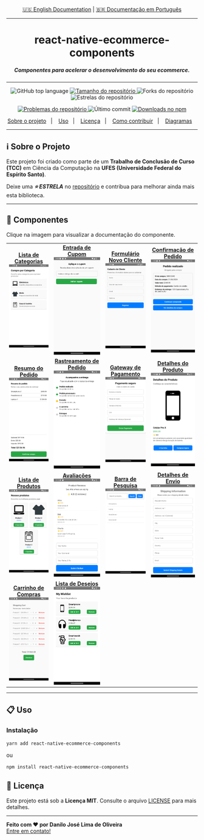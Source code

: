 <p align="center">
  <a href="./README.md">🇺🇸 English Documentation</a> | 
  <a href="./README-pt.md">🇧🇷 Documentação em Português</a>
</p>

---

<h1 align="center">
  react-native-ecommerce-components
</h1>

<h5 align="center">
  Componentes para acelerar o desenvolvimento do seu ecommerce.
</h5>

---

<p align="center">
  <img alt="GitHub top language" src="https://img.shields.io/github/languages/top/Danilo-Js/react-native-ecommerce-components">

  <a href="https://img.shields.io/github/repo-size/Danilo-Js/react-native-ecommerce-components/commits/master">
    <img alt="Tamanho do repositório" src="https://img.shields.io/github/repo-size/Danilo-Js/react-native-ecommerce-components">
  </a>
  
  <img alt="Forks do repositório" src="https://img.shields.io/github/forks/Danilo-Js/react-native-ecommerce-components">
  
  <img alt="Estrelas do repositório" src="https://img.shields.io/github/stars/Danilo-Js/react-native-ecommerce-components">
</p>

<p align="center">
  <a href="https://img.shields.io/github/issues/Danilo-Js/react-native-ecommerce-components/issues">
    <img alt="Problemas do repositório" src="https://img.shields.io/github/issues/Danilo-Js/react-native-ecommerce-components">
  </a>

  <img alt="Último commit" src="https://img.shields.io/github/last-commit/Danilo-Js/react-native-ecommerce-components">

  <a href="https://www.npmjs.com/package/react-native-ecommerce-components">
    <img alt="Downloads no npm" src="https://img.shields.io/npm/dm/react-native-ecommerce-components.svg">
  </a>
</p>

<p align="center">
  <a href="#information_source-sobre-o-projeto">Sobre o projeto</a>&nbsp;&nbsp;&nbsp;|&nbsp;&nbsp;&nbsp;
  <a href="#clipboard-uso">Uso</a>&nbsp;&nbsp;&nbsp;|&nbsp;&nbsp;&nbsp;
  <a href="#memo-licença">Licença</a>&nbsp;&nbsp;&nbsp;|&nbsp;&nbsp;&nbsp;
  <a href="Docs/Portuguese/HowToContribuite.md">Como contribuir</a>&nbsp;&nbsp;&nbsp;|&nbsp;&nbsp;&nbsp;
  <a href="Docs/Portuguese/Diagrams.md">Diagramas</a>&nbsp;&nbsp;&nbsp;
</p>

---

## :information_source: **Sobre o Projeto**

Este projeto foi criado como parte de um **Trabalho de Conclusão de Curso (TCC)** em Ciência da Computação na **UFES (Universidade Federal do Espírito Santo)**.

Deixe uma **_⭐ ESTRELA_** no [repositório](https://github.com/Danilo-Js/react-native-ecommerce-components) e contribua para melhorar ainda mais esta biblioteca.

---

## 📸 **Componentes**

Clique na imagem para visualizar a documentação do componente.

<table>
  <tr>
    <td align="center">
      <a href="Docs/Portuguese/Usage/CategoryList.md">
        <strong>Lista de Categorias</strong><br/>
        <img src="https://raw.githubusercontent.com/Danilo-Js/react-native-ecommerce-components/main/Docs/Images/CategoryListpt.png" alt="CategoryList" width="300"/>
      </a>
    </td>
    <td align="center">
      <a href="Docs/Portuguese/Usage/CouponCodeInput.md">
        <strong>Entrada de Cupom</strong><br/>
        <img src="./Docs/Images/CouponCodeInputpt.png" alt="CouponCodeInput" width="300"/>
      </a>
    </td>
    <td align="center">
      <a href="Docs/Portuguese/Usage/NewClient.md">
        <strong>Formulário Novo Cliente</strong><br/>
        <img src="https://raw.githubusercontent.com/Danilo-Js/react-native-ecommerce-components/main/Docs/Images/NewClientpt.png" alt="NewClient" width="300"/>
      </a>
    </td>
    <td align="center">
      <a href="Docs/Portuguese/Usage/OrderConfirmation.md">
        <strong>Confirmação de Pedido</strong><br/>
        <img src="https://raw.githubusercontent.com/Danilo-Js/react-native-ecommerce-components/main/Docs/Images/OrderConfirmationpt.png" alt="OrderConfirmation" width="300"/>
      </a>
    </td>
  </tr>
  <tr>
    <td align="center">
      <a href="Docs/Portuguese/Usage/OrderSummary.md">
        <strong>Resumo do Pedido</strong><br/>
        <img src="https://raw.githubusercontent.com/Danilo-Js/react-native-ecommerce-components/main/Docs/Images/OrderSummarypt.png" alt="OrderSummary" width="300"/>
      </a>
    </td>
    <td align="center">
      <a href="Docs/Portuguese/Usage/OrderTracking.md">
        <strong>Rastreamento de Pedido</strong><br/>
        <img src="https://raw.githubusercontent.com/Danilo-Js/react-native-ecommerce-components/main/Docs/Images/OrderTrackingpt.png" alt="OrderTracking" width="300"/>
      </a>
    </td>
    <td align="center">
      <a href="Docs/Portuguese/Usage/PaymentGateway.md">
        <strong>Gateway de Pagamento</strong><br/>
        <img src="https://raw.githubusercontent.com/Danilo-Js/react-native-ecommerce-components/main/Docs/Images/PaymentGatewaypt.png" alt="PaymentGateway" width="300"/>
      </a>
    </td>
    <td align="center">
      <a href="Docs/Portuguese/Usage/ProductDetail.md">
        <strong>Detalhes do Produto</strong><br/>
        <img src="https://raw.githubusercontent.com/Danilo-Js/react-native-ecommerce-components/main/Docs/Images/ProductDetailpt.png" alt="ProductDetail" width="300"/>
      </a>
    </td>
  </tr>
  <tr>
    <td align="center">
      <a href="Docs/Portuguese/Usage/ProductList.md">
        <strong>Lista de Produtos</strong><br/>
        <img src="https://raw.githubusercontent.com/Danilo-Js/react-native-ecommerce-components/main/Docs/Images/ProductListpt.png" alt="ProductList" width="300"/>
      </a>
    </td>
    <td align="center">
      <a href="Docs/Portuguese/Usage/ReviewAndRatings.md">
        <strong>Avaliações</strong><br/>
        <img src="https://raw.githubusercontent.com/Danilo-Js/react-native-ecommerce-components/main/Docs/Images/ReviewAndRatings.png" alt="ReviewAndRatings" width="300"/>
      </a>
    </td>
    <td align="center">
      <a href="Docs/Portuguese/Usage/SearchBar.md">
        <strong>Barra de Pesquisa</strong><br/>
        <img src="https://raw.githubusercontent.com/Danilo-Js/react-native-ecommerce-components/main/Docs/Images/SearchBar.png" alt="SearchBar" width="300"/>
      </a>
    </td>
    <td align="center">
      <a href="Docs/Portuguese/Usage/ShippingDetails.md">
        <strong>Detalhes de Envio</strong><br/>
        <img src="https://raw.githubusercontent.com/Danilo-Js/react-native-ecommerce-components/main/Docs/Images/ShippingDetails.png" alt="ShippingDetails" width="300"/>
      </a>
    </td>
  </tr>
  <tr>
    <td align="center">
      <a href="Docs/Portuguese/Usage/ShoppingCart.md">
        <strong>Carrinho de Compras</strong><br/>
        <img src="https://raw.githubusercontent.com/Danilo-Js/react-native-ecommerce-components/main/Docs/Images/ShoppingCart.png" alt="ShoppingCart" width="300"/>
      </a>
    </td>
    <td align="center">
      <a href="Docs/Portuguese/Usage/WishList.md">
        <strong>Lista de Desejos</strong><br/>
        <img src="https://raw.githubusercontent.com/Danilo-Js/react-native-ecommerce-components/main/Docs/Images/WishList.png" alt="WishList" width="300"/>
      </a>
    </td>
  </tr>
</table>

---

## :clipboard: **Uso**

### **Instalação**

```sh
yarn add react-native-ecommerce-components
```

ou

```sh
npm install react-native-ecommerce-components
```

## :memo: **Licença**

Este projeto está sob a **Licença MIT**. Consulte o arquivo [LICENSE](https://github.com/Danilo-Js/react-native-ecommerce-components/blob/master/LICENSE) para mais detalhes.

---

**Feito com ❤️ por Danilo José Lima de Oliveira**  
[Entre em contato!](https://www.linkedin.com/in/danilo-js/)
